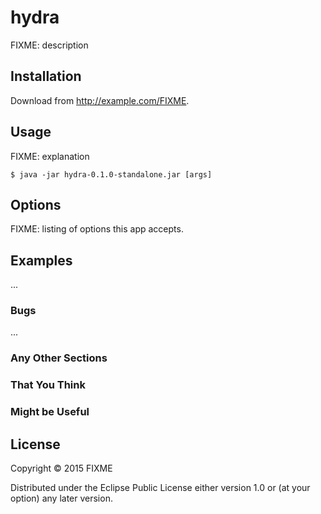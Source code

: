 # hydra

FIXME: description

## Installation

Download from http://example.com/FIXME.

## Usage

FIXME: explanation

    $ java -jar hydra-0.1.0-standalone.jar [args]

## Options

FIXME: listing of options this app accepts.

## Examples

...

### Bugs

...

### Any Other Sections
### That You Think
### Might be Useful

## License

Copyright © 2015 FIXME

Distributed under the Eclipse Public License either version 1.0 or (at
your option) any later version.
